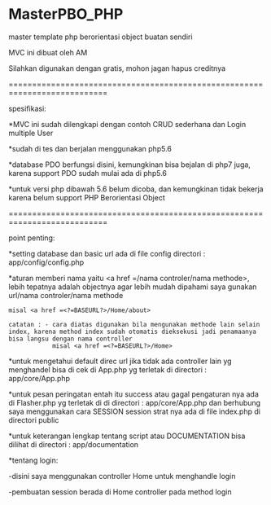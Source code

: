 # MasterPBO_PHP
master template php berorientasi object buatan sendiri

MVC ini dibuat oleh AM

Silahkan digunakan dengan gratis, mohon jagan hapus creditnya

===========================================================================

spesifikasi:

*MVC ini sudah dilengkapi dengan contoh CRUD sederhana dan Login multiple User

*sudah di tes dan berjalan menggunakan php5.6

*database PDO berfungsi disini, kemungkinan bisa bejalan di php7 juga, karena support PDO sudah mulai ada di php5.6

*untuk versi php dibawah 5.6 belum dicoba, dan kemungkinan tidak bekerja karena belum support PHP Berorientasi Object


===========================================================================

point penting:

*setting database dan basic url ada di file config directori : app/config/config.php

*aturan memberi nama yaitu <a href =<?=BASEURL?>/nama controler/nama methode>, lebih tepatnya adalah objectnya agar lebih mudah dipahami saya gunakan url/nama controler/nama methode

	misal <a href =<?=BASEURL?>/Home/about>
	
    catatan : - cara diatas digunakan bila mengunakan methode lain selain index, karena method index sudah otomatis dieksekusi jadi penamaanya bisa langsu dengan nama controller
    			misal <a href =<?=BASEURL?>/Home>
			
*untuk mengetahui default direc url jika tidak ada controller lain yg menghandel bisa di cek di App.php yg terletak di directori : app/core/App.php

*untuk pesan peringatan entah itu success atau gagal pengaturan nya ada di Flasher.php yg terletak di di directori : app/core/App.php dan berhubung saya menggunakan cara SESSION session strat nya ada di file index.php di directori public

*untuk keterangan lengkap tentang script atau DOCUMENTATION bisa dilihat di directori : app/documentation

*tentang login: 

-disini saya menggunakan controller Home untuk menghandle login

-pembuatan session berada di Home controller pada method login

